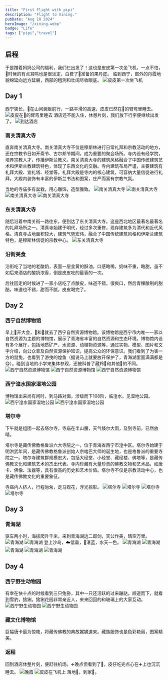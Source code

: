 ```yaml
---
title: "First Flight with pipi"
description: "Flight to Xining."
pubDate: "Aug 18 2024"
heroImage: "/xining.webp"
badge: "Life"
tags: ["pipi","travel"]
---
```


## 启程
于是蹭着妈妈公司的福利，我们仨出发了！这也是皮皮第一次坐飞机，一点不怕，🛫时候的有点耳鸣也是很淡定，白费了👩准备的果丹皮。
临到西宁，窗外的丹霞地貌绵延向远方延展，西部的粗洌和壮阔尽收眼底。
![皮皮第一次坐飞机](/pipi_first_flight.webp)
## Day 1
西宁狭长，🚕在山间蜿蜒前行，一路平滑的高速，皮皮已然在👩的臂弯里睡去。
![皮皮在👩的臂弯里睡去](/pipi_sleep.webp)
酒店还不能入住，休憩片刻，我们放下行李便继续出发了。
![到达酒店](/arrive_hotel.webp)
### 南关清真大寺
直奔南关清真大寺。南关清真大寺不仅是穆斯林进行日常礼拜和宗教活动的地方，还在宗教节日如开斋节、古尔邦节期间，成为重要的聚会场所。寺内设有经学院，培养宗教人才，传播伊斯兰教义。南关清真大寺的建筑风格融合了中国传统建筑艺术和伊斯兰教建筑特色，体现了东西文化的交融。寺内建筑布局严谨，主要建筑有礼拜大殿、宣礼塔、经堂等。礼拜大殿是寺内的核心建筑，可容纳大量信徒进行礼拜。大殿内装饰有丰富的伊斯兰书法和图案，庄严而富有宗教气氛。

当地的寺庙多有盆栽，用心雕饰，造型雅致。
![南关清真大寺](/south_gate_mosque1.webp)
![南关清真大寺](/south_gate_mosque2.webp)
![南关清真大寺](/south_gate_mosque3.webp)
![南关清真大寺](/south_gate_mosque4.webp)
### 东关清真大寺
随后沿着中南关街一路往东，便到达了东关清真大寺。这座西北地区最著名最著名的礼拜场所之一。清真寺始建于明代，经过多次重修，现存建筑多为清代和近代风格。清真寺占地面积较大，建筑气势宏伟，融合了中国传统建筑风格和伊斯兰建筑特色，是穆斯林信徒的宗教中心。
![东关清真大寺](/east_gate_mosque1.webp)
### 沿街美食
沿街吃了当地的老酸奶，表面一层金黄的酥油，口感略稀，奶味不重，略甜，虽不如后来酒店的酸奶浓香，倒是皮皮吃的最香的一次。

后往回走的时候进了一家小店吃了点酿皮，味道不错，很爽口，然后青稞酿制的甜醅，味道也不错，甜而不腻，皮皮喝完了。
## Day 2
### 西宁自然博物馆
早上👩开大会，👨和👦就去了西宁自然资源博物馆。该博物馆是西宁市内唯一一家以自然资源为主题的博物馆，展示了青海省丰富的自然资源和生态环境。博物馆内设有多个展厅，包括地质矿产、水资源、动植物资源等，通过实物、模型、图片和文字介绍，向公众普及自然资源保护知识，提高公众的环保意识。我们看到了为害一方的鼠兔，也看到了游曳的煌鱼（据说马上就要放开保护了，青海湖里面满满都是😋）。碰到当地的小学来集体参观，还被科普了藏羚🐑和其他🐑的不同。
![西宁自然资源博物馆](/museum_with_suosuotree.webp)
![西宁自然资源博物馆](/museum_with_trees.webp)
![西宁自然资源博物馆](/museum_eagle.webp)
### 西宁湟水国家湿地公园
博物馆出来尚有闲时，到马路对面，涉级而下108阶，临湟水，见湿地公园。
![西宁湟水国家湿地公园](/park_with_old_tree.webp)
![西宁湟水国家湿地公园](/on_the_bridge.webp)
### 塔尔寺
下午就是组团一起去塔尔寺，寺庙在半山腰，天气倏尔大雨，及到寺前，已然放晴。

塔尔寺是藏传佛教格鲁派六大寺院之一，位于青海省西宁市湟中区。塔尔寺始建于明洪武年间，是藏传佛教格鲁派创始人宗喀巴大师的诞生地，也是格鲁派的重要寺院之一。塔尔寺建筑群规模宏大，包括大经堂、小经堂、藏经楼、佛塔等，是藏传佛教文化和建筑艺术的杰出代表。寺内珍藏有大量珍贵的佛教文物和艺术品，如唐卡、佛像、法器等，具有很高的历史和艺术价值。塔尔寺不仅是宗教活动中心，也是藏传佛教文化的重要象征。

寺庙内人挤人，行程匆匆，走马观花，浮光掠影。
![塔尔寺](/temple.webp)
![塔尔寺](/vague_jinglun.webp)
![塔尔寺](/vague_jinglun2.webp)
![塔尔寺](/vague_jinglun3.webp)

## Day 3 
### 青海湖
驱车两小时，海拔爬升千米，来到青海湖边二郎剑，天公作美，晴空万里。
![青海湖](/vague_family.webp)
![青海湖](/vague_pima.webp)
登上沙岛，☁️低垂，🌊湛蓝，水天一色。
![青海湖](/vague_the_girl.webp)
![青海湖](/vague_the_kid.webp)
![青海湖](/vague_zhende.webp)
![青海湖](/vague_throw_sand.webp)
![青海湖](/vague_lion.webp)

## Day 4
### 西宁野生动物园
有幸在快十点的时候看到三只兔狲，其中一只还活跃的过来蹦跶。顺道而下，就看到雪豹，猞猁。猞猁花园非常亲近人，来来回回的和玻璃上的大家互动。
![西宁野生动物园](/vague_sheli1.webp)
![西宁野生动物园](/vague_sheli2.webp)
### 藏文化博物馆
巨幅唐卡最为惊艳，将藏传佛教的典故娓娓道来。藏族服饰也是色彩艳丽，图案精美。
### 返程
回到酒店休整片刻，便赶往机场。✈️晚点但看到了🌄，皮仔吃完点心在✈️上也沉沉睡去。
![晚霞](/vague_fly_back.webp)
![皮皮在飞机上](/vague_deep_sleep.webp)
落地🚕，到家🌙。


